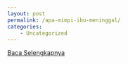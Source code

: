 ```yaml
---
layout: post
permalink: /apa-mimpi-ibu-meninggal/
categories:
    - Uncategorized
---
```


[Baca Selengkapnya](/04)